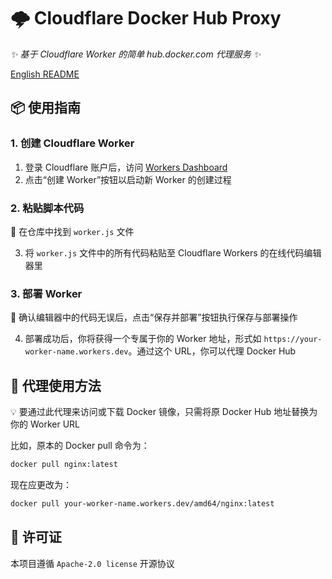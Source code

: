 # 🌩️ Cloudflare Docker Hub Proxy

_✨ 基于 Cloudflare Worker 的简单 hub.docker.com 代理服务 ✨_

[English README](README_en.md)

## 📦 使用指南

### 1. 创建 Cloudflare Worker

1. 登录 Cloudflare 账户后，访问 [Workers Dashboard](https://workers.cloudflare.com/)
2. 点击“创建 Worker”按钮以启动新 Worker 的创建过程

### 2. 粘贴脚本代码

📝 在仓库中找到 `worker.js` 文件

3. 将 `worker.js` 文件中的所有代码粘贴至 Cloudflare Workers 的在线代码编辑器里

### 3. 部署 Worker

🚀 确认编辑器中的代码无误后，点击“保存并部署”按钮执行保存与部署操作

4. 部署成功后，你将获得一个专属于你的 Worker 地址，形式如 `https://your-worker-name.workers.dev`。通过这个 URL，你可以代理 Docker Hub

## 🔄 代理使用方法

💡 要通过此代理来访问或下载 Docker 镜像，只需将原 Docker Hub 地址替换为你的 Worker URL

比如，原本的 Docker pull 命令为：

```bash
docker pull nginx:latest
```

现在应更改为：

```bash
docker pull your-worker-name.workers.dev/amd64/nginx:latest
```

## 📖 许可证

本项目遵循 `Apache-2.0 license` 开源协议
